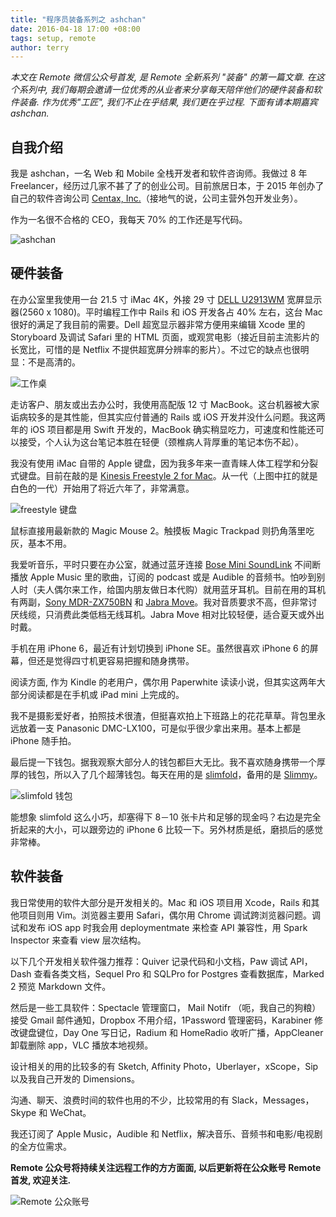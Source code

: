 ```yaml
---
title: "程序员装备系列之 ashchan"
date: 2016-04-18 17:00 +08:00
tags: setup, remote
author: terry
---
```



*本文在 Remote 微信公众号首发, 是 Remote 全新系列 "装备" 的第一篇文章. 在这个系列中, 我们每期会邀请一位优秀的从业者来分享每天陪伴他们的硬件装备和软件装备.  作为优秀"工匠", 我们不止在乎结果, 我们更在乎过程. 下面有请本期嘉宾 ashchan.*

## 自我介绍

我是 ashchan，一名 Web 和 Mobile 全栈开发者和软件咨询师。我做过 8 年 Freelancer，经历过几家不甚了了的创业公司。目前旅居日本，于 2015 年创办了自己的软件咨询公司 [Centax, Inc.](https://www.centax.jp/en)（接地气的说，公司主营外包开发业务）。

作为一名很不合格的 CEO，我每天 70% 的工作还是写代码。

![ashchan](ashchan.jpg)

## 硬件装备

在办公室里我使用一台 21.5 寸 iMac 4K，外接 29 寸 [DELL U2913WM](http://www.dell.com/ed/business/p/dell-u2913wm/pd) 宽屏显示器(2560 x 1080)。平时编程工作中 Rails 和 iOS 开发各占 40% 左右，这台 Mac 很好的满足了我目前的需要。Dell 超宽显示器非常方便用来编辑 Xcode 里的 Storyboard 及调试 Safari 里的 HTML 页面，或观赏电影（接近目前主流影片的长宽比，可惜的是 Netflix 不提供超宽屏分辨率的影片）。不过它的缺点也很明显：不是高清的。

![工作桌](workspace.jpg)

走访客户、朋友或出去办公时，我使用高配版 12 寸 MacBook。这台机器被大家诟病较多的是其性能，但其实应付普通的 Rails 或 iOS 开发并没什么问题。我这两年的 iOS 项目都是用 Swift 开发的，MacBook 确实稍显吃力，可速度和性能还可以接受，个人认为这台笔记本胜在轻便（颈椎病人背厚重的笔记本伤不起）。

我没有使用 iMac 自带的 Apple 键盘，因为我多年来一直青睐人体工程学和分裂式键盘。目前在敲的是 [Kinesis Freestyle 2 for Mac](http://www.kinesis-ergo.com/shop/freestyle2-for-mac/)。从一代（上图中扛的就是白色的一代）开始用了将近六年了，非常满意。


![freestyle 键盘](freestyle.jpg)

鼠标直接用最新款的 Magic Mouse 2。触摸板 Magic Trackpad 则扔角落里吃灰，基本不用。

我爱听音乐，平时只要在办公室，就通过蓝牙连接 [Bose Mini SoundLink](https://www.bose.com/en_us/products/speakers/wireless_speakers/soundlink_mini_ii.html) 不间断播放 Apple Music 里的歌曲，订阅的 podcast 或是 Audible 的音频书。怕吵到别人时（夫人偶尔来工作，给国内朋友做日本代购）就用蓝牙耳机。目前在用的耳机有两副，[Sony MDR-ZX750BN](http://www.sony.jp/headphone/products/MDR-ZX750BN/) 和 [Jabra Move](http://www.jabra.com/music/jabra-move-wireless)。我对音质要求不高，但非常讨厌线缆，只消费此类低档无线耳机。Jabra Move 相对比较轻便，适合夏天或外出时戴。

手机在用 iPhone 6，最近有计划切换到 iPhone SE。虽然很喜欢 iPhone 6 的屏幕，但还是觉得四寸机更容易把握和随身携带。

阅读方面, 作为 Kindle 的老用户，偶尔用 Paperwhite 读读小说，但其实这两年大部分阅读都是在手机或 iPad mini 上完成的。

我不是摄影爱好者，拍照技术很渣，但挺喜欢拍上下班路上的花花草草。背包里永远放着一支 Panasonic DMC-LX100，可是似乎很少拿出来用。基本上都是 iPhone 随手拍。

最后提一下钱包。据我观察大部分人的钱包都巨大无比。我不喜欢随身携带一个厚厚的钱包，所以入了几个超薄钱包。每天在用的是 [slimfold](http://www.slimfoldwallet.com/collections/tyvek/products/thin-wallet-black-gray-micro-rfid)，备用的是 [Slimmy](http://www.koyono.com/products/slimmy-legacy-slim-wallet-3-pocket-m17546)。

![slimfold 钱包](slimfold.jpg)

能想象 slimfold 这么小巧，却塞得下 8－10 张卡片和足够的现金吗？右边是完全折起来的大小，可以跟旁边的 iPhone 6 比较一下。另外材质是纸，磨损后的感觉非常棒。

## 软件装备

我日常使用的软件大部分是开发相关的。Mac 和 iOS 项目用 Xcode，Rails 和其他项目则用 Vim。浏览器主要用 Safari，偶尔用 Chrome 调试跨浏览器问题。调试和发布 iOS app 时我会用 deploymentmate 来检查 API 兼容性，用 Spark Inspector 来查看 view 层次结构。

以下几个开发相关软件强力推荐：Quiver 记录代码和小文档，Paw 调试 API，Dash 查看各类文档，Sequel Pro 和 SQLPro for Postgres 查看数据库，Marked 2 预览 Markdown 文件。

然后是一些工具软件：Spectacle 管理窗口， Mail Notifr （呃，我自己的狗粮）接受 Gmail 邮件通知，Dropbox 不用介绍，1Password 管理密码，Karabiner 修改键盘键位，Day One 写日记，Radium 和 HomeRadio 收听广播，AppCleaner 卸载删除 app，VLC 播放本地视频。

设计相关的用的比较多的有 Sketch, Affinity Photo，Uberlayer，xScope，Sip 以及我自己开发的 Dimensions。

沟通、聊天、浪费时间的软件也用的不少，比较常用的有 Slack，Messages，Skype 和 WeChat。

我还订阅了 Apple Music，Audible 和 Netflix，解决音乐、音频书和电影/电视剧的全方位需求。



**Remote 公众号将持续关注远程工作的方方面面, 以后更新将在公众账号 Remote 首发, 欢迎关注.**

![Remote 公众账号](qrcode_for_gh_eb28e07fed00_344.jpg)
